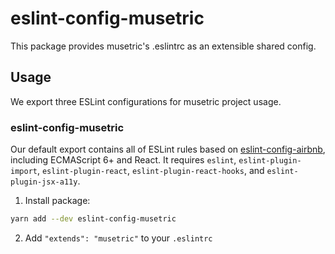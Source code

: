 # eslint-config-musetric

This package provides musetric's .eslintrc as an extensible shared config.

## Usage

We export three ESLint configurations for musetric project usage.

### eslint-config-musetric

Our default export contains all of ESLint rules based on [eslint-config-airbnb](https://npmjs.com/eslint-config-airbnb), including ECMAScript 6+ and React. It requires `eslint`, `eslint-plugin-import`, `eslint-plugin-react`, `eslint-plugin-react-hooks`, and `eslint-plugin-jsx-a11y`.

1. Install package:

```sh
yarn add --dev eslint-config-musetric
```

2. Add `"extends": "musetric"` to your `.eslintrc`